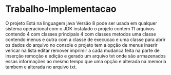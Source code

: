 # Trabalho-Implementacao

O projeto Está na linguagem java Versão 8 pode ser usada em qualquer sistema operacional com o JDK instalado o projeto
contem 11 arquivos contendo 4 com classes principais 4 com classes metodos uma classe contendo menus e outra com a classe de execucao e uma classe para abrir os dados do arquivo no console
o projeto tem a opção de menus inserir vericar na lista editar remover imprimir a cada mudanca feita na parte de inserção remoção e edição
e gerado um arquivo txt onde são armazenados essas informações ao mesmo tempo que uma opção e alterada na memoria tambem e alterada no
arquivo txt.
